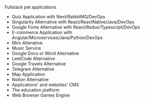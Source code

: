 Fullstack pet applications
- Quiz Application with Next/RabbitMQ/DevOps
- Singularity Alternative with React/ReactNative/Java/DevOps
- Google Fonts Alternative with React/Redux/Typescript/DevOps
- E-commerce Application with Angular/Microservices/Java/Python/DevOps
- Miro Altenative
- Music Service
- Google Docs or Word Alternative
- LeetCode Alternative
- Google Travels Alternative
- Telegram Alternative
- Map Application
- Notion Alternative
- Applications' and websites' CMS
- The education platform
- Web Browser Games Engine